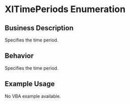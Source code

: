 # XlTimePeriods Enumeration

## Business Description
Specifies the time period.

## Behavior
Specifies the time period.

## Example Usage
No VBA example available.